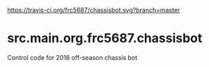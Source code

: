 https://travis-ci.org/frc5687/chassisbot.svg?branch=master

# src.main.org.frc5687.chassisbot
Control code for 2016 off-season chassis bot
